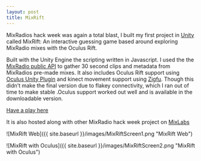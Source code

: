 ```yaml
---
layout: post
title: MixRift
---
```


MixRadios hack week was again a total blast, I built my first project in [Unity](http://unity3d.com/) called MixRift: An interactive guessing game based around exploring MixRadio mixes with the Oculus Rift.

Built with the Unity Engine the scripting written in Javascript. I used the the [MixRadio public API](http://dev.mixrad.io/doc/rest/) to gather 30 second clips and metadata from MixRadios pre-made mixes. It also includes Oculus Rift support using [Oculus Unity Plugin](https://developer.oculusvr.com/)  and kinect movement support using [Zigfu](http://zigfu.com/). Though this didn’t make the final version due to flakey connectivity, which I ran out of time to make stable .Oculus support worked out well and is available in the downloadable version.

[Have a play here](http://almerc.github.io/MixRift/)

It is also hosted along with other MixRadio hack week project on [MixLabs](http://labs.mixrad.io/hacks/mixrift) 

![MixRift Web]({{ site.baseurl }}/images/MixRiftScreen1.png "MixRift Web")

![MixRift with Oculus]({{ site.baseurl }}/images/MixRiftScreen2.png "MixRift with Oculus")



 



